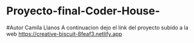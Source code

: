 # Proyecto-final-Coder-House-

#Autor Camila Llanos
A continuacion dejo el link del proyecto subido a la web
https://creative-biscuit-8feaf3.netlify.app
